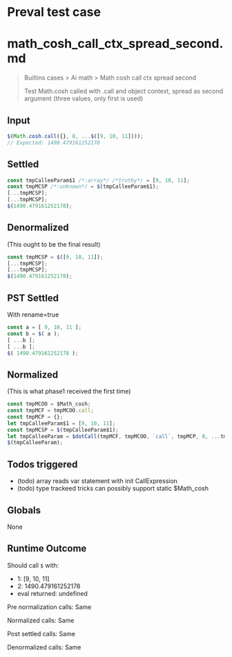# Preval test case

# math_cosh_call_ctx_spread_second.md

> Builtins cases > Ai math > Math cosh call ctx spread second
>
> Test Math.cosh called with .call and object context, spread as second argument (three values, only first is used)

## Input

`````js filename=intro
$(Math.cosh.call({}, 8, ...$([9, 10, 11])));
// Expected: 1490.479161252178
`````


## Settled


`````js filename=intro
const tmpCalleeParam$1 /*:array*/ /*truthy*/ = [9, 10, 11];
const tmpMCSP /*:unknown*/ = $(tmpCalleeParam$1);
[...tmpMCSP];
[...tmpMCSP];
$(1490.479161252178);
`````


## Denormalized
(This ought to be the final result)

`````js filename=intro
const tmpMCSP = $([9, 10, 11]);
[...tmpMCSP];
[...tmpMCSP];
$(1490.479161252178);
`````


## PST Settled
With rename=true

`````js filename=intro
const a = [ 9, 10, 11 ];
const b = $( a );
[ ...b ];
[ ...b ];
$( 1490.479161252178 );
`````


## Normalized
(This is what phase1 received the first time)

`````js filename=intro
const tmpMCOO = $Math_cosh;
const tmpMCF = tmpMCOO.call;
const tmpMCP = {};
let tmpCalleeParam$1 = [9, 10, 11];
const tmpMCSP = $(tmpCalleeParam$1);
let tmpCalleeParam = $dotCall(tmpMCF, tmpMCOO, `call`, tmpMCP, 8, ...tmpMCSP);
$(tmpCalleeParam);
`````


## Todos triggered


- (todo) array reads var statement with init CallExpression
- (todo) type trackeed tricks can possibly support static $Math_cosh


## Globals


None


## Runtime Outcome


Should call `$` with:
 - 1: [9, 10, 11]
 - 2: 1490.479161252178
 - eval returned: undefined

Pre normalization calls: Same

Normalized calls: Same

Post settled calls: Same

Denormalized calls: Same
